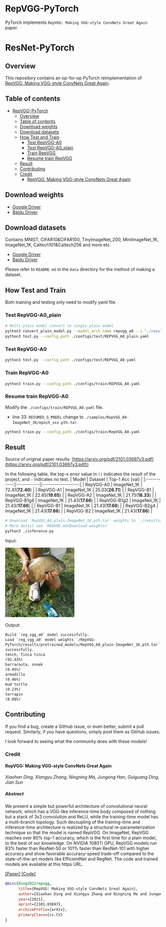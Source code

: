 # RepVGG-PyTorch

PyTorch implements `RepVGG: Making VGG-style ConvNets Great Again` paper.

# ResNet-PyTorch

## Overview

This repository contains an op-for-op PyTorch reimplementation
of [RepVGG: Making VGG-style ConvNets Great Again](https://arxiv.org/pdf/2101.03697v3.pdf).

## Table of contents

- [RepVGG-PyTorch](#resnet-pytorch)
    - [Overview](#overview)
    - [Table of contents](#table-of-contents)
    - [Download weights](#download-weights)
    - [Download datasets](#download-datasets)
    - [How Test and Train](#how-test-and-train)
        - [Test RepVGG-A0](#test-repvgg-a0)
        - [Test RepVGG-A0_plain](#test-repvgg-a0plain)
        - [Train RepVGG](#train-repvgg-a0)
        - [Resume train RepVGG](#resume-train-repvgg-a0)
    - [Result](#result)
    - [Contributing](#contributing)
    - [Credit](#credit)
        - [RepVGG: Making VGG-style ConvNets Great Again](#repvgg-making-vgg-style-convnets-great-again)

## Download weights

- [Google Driver](https://drive.google.com/drive/folders/17ju2HN7Y6pyPK2CC_AqnAfTOe9_3hCQ8?usp=sharing)
- [Baidu Driver](https://pan.baidu.com/s/1yNs4rqIb004-NKEdKBJtYg?pwd=llot)

## Download datasets

Contains MNIST, CIFAR10&CIFAR100, TinyImageNet_200, MiniImageNet_1K, ImageNet_1K, Caltech101&Caltech256 and more etc.

- [Google Driver](https://drive.google.com/drive/folders/1f-NSpZc07Qlzhgi6EbBEI1wTkN1MxPbQ?usp=sharing)
- [Baidu Driver](https://pan.baidu.com/s/1arNM38vhDT7p4jKeD4sqwA?pwd=llot)

Please refer to `README.md` in the `data` directory for the method of making a dataset.

## How Test and Train

Both training and testing only need to modify yaml file.

### Test RepVGG-A0_plain

```bash
# Multi-plain model convert to single plain model
python3 convert_plain_model.py --model_arch_name repvgg_a0 --i "./results/pretrained_models/RepVGG_A0-ImageNet_1K.pth.tar" --o "./results/pretrained_models/RepVGG_A0_plain-ImageNet_1K.pth.tar"
python3 test.py --config_path ./configs/test/REPVGG_A0_plain.yaml
```

### Test RepVGG-A0

```bash
python3 test.py --config_path ./configs/test/REPVGG_A0.yaml
```

### Train RepVGG-A0

```bash
python3 train.py --config_path ./configs/train/REPVGG_A0.yaml
```

### Resume train RepVGG-A0

Modify the `./configs/train/REPVGG_A0.yaml` file.

- line 33: `RESUMED_G_MODEL` change to `./samples/RepVGG_A0-ImageNet_1K/epoch_xxx.pth.tar`.

```bash
python3 train.py --config_path ./configs/train/RepVGG_A0.yaml
```

## Result

Source of original paper results: [https://arxiv.org/pdf/2101.03697v3.pdf](https://arxiv.org/pdf/2101.03697v3.pdf))

In the following table, the top-x error value in `()` indicates the result of the project, and `-` indicates no test.
|    Model    |   Dataset   |  Top-1 Acc (val)   |
|:-----------:|:-----------:|:------------------:|
| RepVGG-A0   | ImageNet_1K | 72.41(**72.40**) |
| RepVGG-A1   | ImageNet_1K | 25.03(**26.71**) |
| RepVGG-B1   | ImageNet_1K | 22.85(**19.65**) |
| RepVGG-A2   | ImageNet_1K | 21.75(**18.33**) |
| RepVGG-B1g4 | ImageNet_1K | 21.43(**17.66**) |
| RepVGG-B1g2 | ImageNet_1K | 21.43(**17.66**) |
| RepVGG-B1   | ImageNet_1K | 21.43(**17.66**) |
| RepVGG-B2g4 | ImageNet_1K | 21.43(**17.66**) |
| RepVGG-B2   | ImageNet_1K | 21.43(**17.66**) |

```bash
# Download `RepVGG_A0_plain-ImageNet_1K.pth.tar` weights to `./results/pretrained_models`
# More detail see `README.md<Download weights>`
python3 ./inference.py 
```

Input:

<span align="center"><img width="224" height="224" src="figure/n01440764_36.JPEG"/></span>

Output:

```text
Build `reg_vgg_a0` model successfully.
Load `reg_vgg_a0` model weights `/RepVGG-PyTorch/results/pretrained_models/RepVGG_A0_plain-ImageNet_1K.pth.tar` successfully.
tench, Tinca tinca                                                          (92.43%)
barracouta, snoek                                                           (6.45%)
armadillo                                                                   (0.46%)
mud turtle                                                                  (0.23%)
terrapin                                                                    (0.09%)
```

## Contributing

If you find a bug, create a GitHub issue, or even better, submit a pull request. Similarly, if you have questions,
simply post them as GitHub issues.

I look forward to seeing what the community does with these models!

### Credit

#### RepVGG: Making VGG-style ConvNets Great Again

*Xiaohan Ding, Xiangyu Zhang, Ningning Ma, Jungong Han, Guiguang Ding, Jian Sun*

##### Abstract

We present a simple but powerful architecture of convolutional neural network, which has a VGG-like inference-time body composed of nothing but a
stack of 3x3 convolution and ReLU, while the training-time model has a multi-branch topology. Such decoupling of the training-time and inference-time
architecture is realized by a structural re-parameterization technique so that the model is named RepVGG. On ImageNet, RepVGG reaches over 80% top-1
accuracy, which is the first time for a plain model, to the best of our knowledge. On NVIDIA 1080Ti GPU, RepVGG models run 83% faster than ResNet-50
or 101% faster than ResNet-101 with higher accuracy and show favorable accuracy-speed trade-off compared to the state-of-the-art models like
EfficientNet and RegNet. The code and trained models are available at this https URL.

[[Paper]](https://arxiv.org/pdf/2101.03697v3.pdf) [[Code]](https://github.com/megvii-model/RepVGG.)

```bibtex
@misc{ding2021repvgg,
      title={RepVGG: Making VGG-style ConvNets Great Again}, 
      author={Xiaohan Ding and Xiangyu Zhang and Ningning Ma and Jungong Han and Guiguang Ding and Jian Sun},
      year={2021},
      eprint={2101.03697},
      archivePrefix={arXiv},
      primaryClass={cs.CV}
}
```
